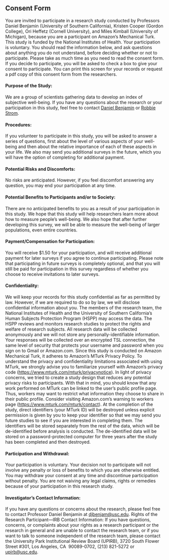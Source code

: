 ## Consent Form
You are invited to participate in a research study conducted by Professors Daniel Benjamin (University of Southern California), Kristen Cooper (Gordon College), Ori Heffetz (Cornell University), and Miles Kimball (University of Michigan), because you are a participant on Amazon’s Mechanical Turk. This study is funded by the National Institutes of Health. Your participation is voluntary. You should read the information below, and ask questions about anything you do not understand, before deciding whether or not to participate. Please take as much time as you need to read the consent form. If you decide to participate, you will be asked to check a box to give your consent to participate. You can print this screen for your records or request a pdf copy of this consent form from the researchers.
#### Purpose of the Study:
We are a group of scientists gathering data to develop an index of subjective well-being. If you have any questions about the research or your participation in this study, feel free to contact [Daniel Benjamin](mailto:djbenjam@usc.edu) or [Robbie Strom](mailto:robbie.strom@gmail.com).
#### Procedures:
If you volunteer to participate in this study, you will be asked to answer a series of questions, first about the level of various aspects of your well-being and then about the relative importance of each of these aspects in your life.
We also may send you additional surveys in the future, which you will have the option of completing for additional payment.
#### Potential Risks and Discomforts:
No risks are anticipated. However, if you feel discomfort answering any question, you may end your participation at any time.
#### Potential Benefits to Participants and/or to Society:
There are no anticipated benefits to you as a result of your participation in this study. We hope that this study will help researchers learn more about how to measure people’s well-being. We also hope that after further developing this survey, we will be able to measure the well-being of larger populations, even entire countries.
#### Payment/Compensation for Participation:
You will receive $1.50 for your participation, and will receive additional payment for later surveys if you agree to continue participating. Please note that participating in future surveys is completely optional, and that you will still be paid for participation in this survey regardless of whether you choose to receive invitations to later surveys.
#### Confidentiality:
We will keep your records for this study confidential as far as permitted by law. However, if we are required to do so by law, we will disclose confidential information about you. The members of the research team, the National Institutes of Health and the University of Southern California’s Human Subjects Protection Program (HSPP) may access the data. The HSPP reviews and monitors research studies to protect the rights and welfare of research subjects.
All research data will be collected anonymously and we will not store any personally-identifiable information. Your responses will be collected over an encrypted TSL connection, the same level of security that protects your username and password when you sign on to Gmail or Amazon.com.
Since this study is conducted on Amazon Mechanical Turk, it adheres to Amazon’s MTurk Privacy Policy. To understand the privacy and confidentiality limitations associated with using MTurk, we strongly advise you to familiarize yourself with Amazon’s privacy code (https://www.mturk.com/mturk/privacynotice). In light of privacy concerns, we tried to create a study design that reduces any potential privacy risks to participants. With that in mind, you should know that any work performed on MTurk can be linked to the user’s public profile page. Thus, workers may want to restrict what information they choose to share in their public profile. Consider visiting Amazon.com’s warning to workers page (https://www.mturk.com/mturk/contact).
At the completion of the study, direct identifiers (your MTurk ID) will be destroyed unless explicit permission is given by you to keep your identifier so that we may send you future studies to see if you are interested in completing them. The identifiers will be stored separately from the rest of the data, which will be de-identified before analysis is conducted. The de-identified data will be stored on a password-protected computer for three years after the study has been completed and then destroyed.
#### Participation and Withdrawal:
Your participation is voluntary. Your decision not to participate will not involve any penalty or loss of benefits to which you are otherwise entitled. You may withdraw your consent at any time and discontinue participation without penalty. You are not waiving any legal claims, rights or remedies because of your participation in this research study.
#### Investigator’s Contact Information:
If you have any questions or concerns about the research, please feel free to contact Professor Daniel Benjamin at djbenjam@usc.edu.
Rights of the Research Participant—IRB Contact Information:
If you have questions, concerns, or complaints about your rights as a research participant or the research in general and are unable to contact the research team, or if you want to talk to someone independent of the research team, please contact the University Park Institutional Review Board (UPIRB), 3720 South Flower Street #301, Los Angeles, CA  90089-0702, (213) 821-5272 or upirb@usc.edu.

